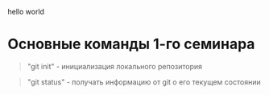 hello world
# Основные команды 1-го семинара

> "git init" - инициализация локального репозитория

> "git status" - получать информацию от git о его текущем состоянии


